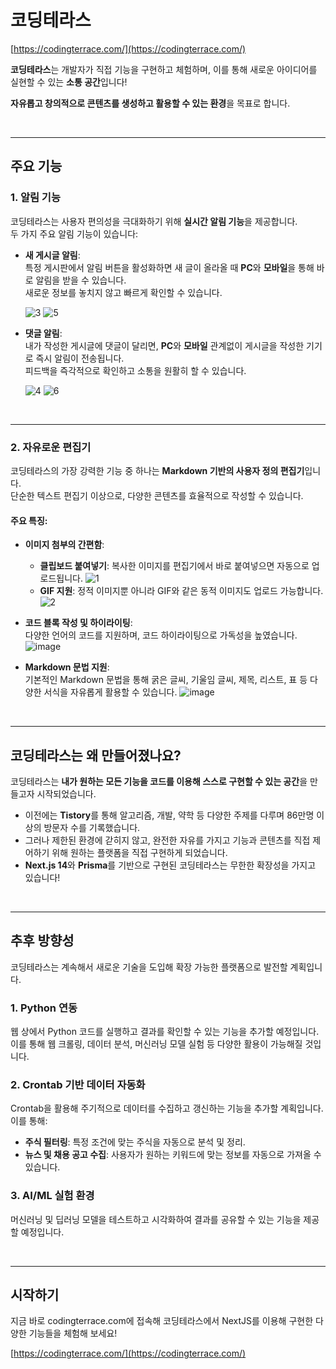 # 코딩테라스

[https://codingterrace.com/](https://codingterrace.com/)

**코딩테라스**는 개발자가 직접 기능을 구현하고 체험하며, 이를 통해 새로운 아이디어를 실현할 수 있는 **소통 공간**입니다!

**자유롭고 창의적으로 콘텐츠를 생성하고 활용할 수 있는 환경**을 목표로 합니다.

<br>

---

## 주요 기능

### **1. 알림 기능**
코딩테라스는 사용자 편의성을 극대화하기 위해 **실시간 알림 기능**을 제공합니다.  
두 가지 주요 알림 기능이 있습니다:

- **새 게시글 알림**:  
  특정 게시판에서 알림 버튼을 활성화하면 새 글이 올라올 때 **PC**와 **모바일**을 통해 바로 알림을 받을 수 있습니다.  
  새로운 정보를 놓치지 않고 빠르게 확인할 수 있습니다.
  
  ![3](https://github.com/user-attachments/assets/d3539bd0-50d7-4481-8bbc-4ce36c35b824)
  ![5](https://github.com/user-attachments/assets/16e8d699-dedc-4fd8-bc83-d8de7a486e41)

- **댓글 알림**:  
  내가 작성한 게시글에 댓글이 달리면, **PC**와 **모바일** 관계없이 게시글을 작성한 기기로 즉시 알림이 전송됩니다.  
  피드백을 즉각적으로 확인하고 소통을 원활히 할 수 있습니다.
  
  ![4](https://github.com/user-attachments/assets/c1474df3-9a98-4efb-99f3-0e0d1871b580)
  ![6](https://github.com/user-attachments/assets/b160dc96-297c-46ec-9d20-4d93971e868f)

<br>

---

### **2. 자유로운 편집기**
코딩테라스의 가장 강력한 기능 중 하나는 **Markdown 기반의 사용자 정의 편집기**입니다.  
단순한 텍스트 편집기 이상으로, 다양한 콘텐츠를 효율적으로 작성할 수 있습니다.

#### 주요 특징:
- **이미지 첨부의 간편함**:  
  - **클립보드 붙여넣기**: 복사한 이미지를 편집기에서 바로 붙여넣으면 자동으로 업로드됩니다.
    ![1](https://github.com/user-attachments/assets/0cff9300-0f88-4978-985d-34f3d4c1deda)
  - **GIF 지원**: 정적 이미지뿐 아니라 GIF와 같은 동적 이미지도 업로드 가능합니다.
    ![2](https://github.com/user-attachments/assets/1f943d82-cd6c-4632-b499-29ce0f21523c)


- **코드 블록 작성 및 하이라이팅**:  
  다양한 언어의 코드를 지원하며, 코드 하이라이팅으로 가독성을 높였습니다.
  ![image](https://github.com/user-attachments/assets/1d94b899-8101-4fbf-938d-0f846757f709)

- **Markdown 문법 지원**:  
  기본적인 Markdown 문법을 통해 굵은 글씨, 기울임 글씨, 제목, 리스트, 표 등 다양한 서식을 자유롭게 활용할 수 있습니다.
  ![image](https://github.com/user-attachments/assets/7ecf1721-0ecb-4f06-b929-865bb4bfa1a9)

<br>

---

## 코딩테라스는 왜 만들어졌나요?

코딩테라스는 **내가 원하는 모든 기능을 코드를 이용해 스스로 구현할 수 있는 공간**을 만들고자 시작되었습니다.

- 이전에는 **Tistory**를 통해 알고리즘, 개발, 약학 등 다양한 주제를 다루며 86만명 이상의 방문자 수를 기록했습니다.
- 그러나 제한된 환경에 갇히지 않고, 완전한 자유를 가지고 기능과 콘텐츠를 직접 제어하기 위해 원하는 플랫폼을 직접 구현하게 되었습니다.
- **Next.js 14**와 **Prisma**를 기반으로 구현된 코딩테라스는 무한한 확장성을 가지고 있습니다!

<br>

---

## 추후 방향성

코딩테라스는 계속해서 새로운 기술을 도입해 확장 가능한 플랫폼으로 발전할 계획입니다.

### **1. Python 연동**
웹 상에서 Python 코드를 실행하고 결과를 확인할 수 있는 기능을 추가할 예정입니다.  
이를 통해 웹 크롤링, 데이터 분석, 머신러닝 모델 실험 등 다양한 활용이 가능해질 것입니다.

### **2. Crontab 기반 데이터 자동화**
Crontab을 활용해 주기적으로 데이터를 수집하고 갱신하는 기능을 추가할 계획입니다.  
이를 통해:
- **주식 필터링**: 특정 조건에 맞는 주식을 자동으로 분석 및 정리.
- **뉴스 및 채용 공고 수집**: 사용자가 원하는 키워드에 맞는 정보를 자동으로 가져올 수 있습니다.

### **3. AI/ML 실험 환경**
머신러닝 및 딥러닝 모델을 테스트하고 시각화하여 결과를 공유할 수 있는 기능을 제공할 예정입니다.

<br>

---

## 시작하기

지금 바로 codingterrace.com에 접속해 코딩테라스에서 NextJS를 이용해 구현한 다양한 기능들을 체험해 보세요!

[https://codingterrace.com/](https://codingterrace.com/)

<br>

